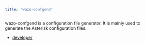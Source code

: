 ```yaml
---
title: 'wazo-confgend'
---
```


wazo-confgend is a configuration file generator. It is mainly used to
generate the Asterisk configuration files.

- [developer](developer)
